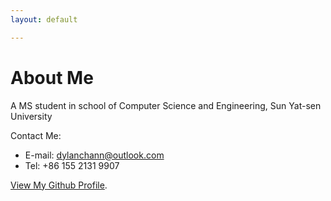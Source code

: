 ```yaml
---
layout: default

---
```


# About Me

A MS student in school of Computer Science and Engineering, Sun Yat-sen University

Contact Me:

- E-mail: dylanchann@outlook.com
- Tel: +86 155 2131 9907

[View My Github Profile](./another-page.html).



